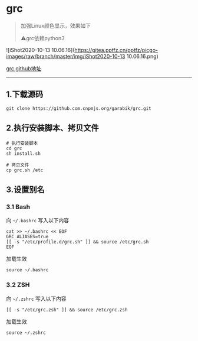 # grc

> 加强Linux颜色显示，效果如下
>
> ⚠️grc依赖python3

![iShot2020-10-13 10.06.16](https://gitea.pptfz.cn/pptfz/picgo-images/raw/branch/master/img/iShot2020-10-13 10.06.16.png)

[grc github地址](https://github.com/garabik/grc)



---



## 1.下载源码

```shell
git clone https://github.com.cnpmjs.org/garabik/grc.git
```



## 2.执行安装脚本、拷贝文件

```shell
# 执行安装脚本
cd grc
sh install.sh

# 拷贝文件
cp grc.sh /etc
```

 

## 3.设置别名

### 3.1 Bash

向 `~/.bashrc` 写入以下内容

```shell
cat >> ~/.bashrc << EOF
GRC_ALIASES=true
[[ -s "/etc/profile.d/grc.sh" ]] && source /etc/grc.sh
EOF
```



加载生效

```shell
source ~/.bashrc
```



### 3.2 ZSH

向 `~/.zshrc` 写入以下内容

```shell
[[ -s "/etc/grc.zsh" ]] && source /etc/grc.zsh
```



加载生效

```shell
source ~/.zshrc
```









